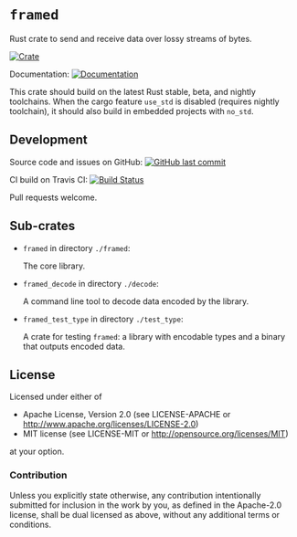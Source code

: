 # `framed`

Rust crate to send and receive data over lossy streams of bytes.

[![Crate](https://img.shields.io/crates/v/framed.svg)](https://crates.io/crates/framed)

Documentation:
[![Documentation](https://docs.rs/framed/badge.svg)](https://docs.rs/framed)

This crate should build on the latest Rust stable, beta, and nightly
toolchains.  When the cargo feature `use_std` is disabled (requires
nightly toolchain), it should also build in embedded projects with
`no_std`.

## Development

Source code and issues on GitHub:
[![GitHub last commit](https://img.shields.io/github/last-commit/fluffysquirrels/framed-rs.svg)][github]

   [github]: https://github.com/fluffysquirrels/framed-rs

CI build on Travis CI: [![Build Status](https://travis-ci.org/fluffysquirrels/framed-rs.svg)](https://travis-ci.org/fluffysquirrels/framed-rs)

Pull requests welcome.

## Sub-crates

* `framed` in directory `./framed`:

    The core library.

* `framed_decode` in directory `./decode`:

    A command line tool to decode data encoded by the library.

* `framed_test_type` in directory `./test_type`:

    A crate for testing `framed`: a library with encodable types
    and a binary that outputs encoded data.

## License

Licensed under either of

- Apache License, Version 2.0 (see LICENSE-APACHE or
  <http://www.apache.org/licenses/LICENSE-2.0>)
- MIT license (see LICENSE-MIT or <http://opensource.org/licenses/MIT>)

at your option.

### Contribution

Unless you explicitly state otherwise, any contribution intentionally
submitted for inclusion in the work by you, as defined in the
Apache-2.0 license, shall be dual licensed as above, without any
additional terms or conditions.
